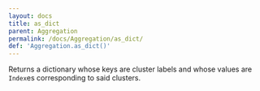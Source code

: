 ```yaml
---
layout: docs
title: as_dict
parent: Aggregation
permalink: /docs/Aggregation/as_dict/
def: 'Aggregation.as_dict()'
---
```

Returns a dictionary whose keys are cluster labels
and whose values are `Index`es corresponding to said clusters.
